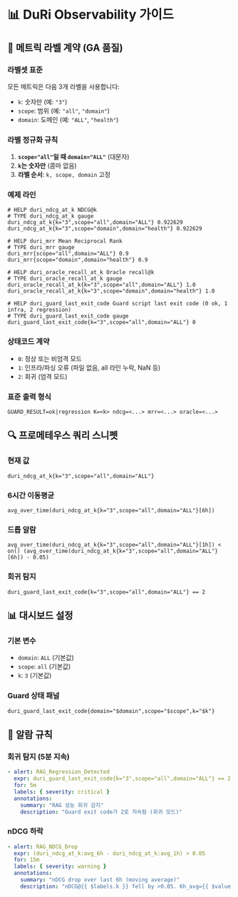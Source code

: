 # 📊 DuRi Observability 가이드

## 🎯 **메트릭 라벨 계약 (GA 품질)**

### **라벨셋 표준**

모든 메트릭은 다음 3개 라벨을 사용합니다:
- `k`: 숫자만 (예: `"3"`)
- `scope`: 범위 (예: `"all"`, `"domain"`)
- `domain`: 도메인 (예: `"ALL"`, `"health"`)

### **라벨 정규화 규칙**

1. **`scope="all"`일 때 `domain="ALL"`** (대문자)
2. **`k`는 숫자만** (콤마 없음)
3. **라벨 순서**: `k, scope, domain` 고정

### **예제 라인**

```prometheus
# HELP duri_ndcg_at_k NDCG@k
# TYPE duri_ndcg_at_k gauge
duri_ndcg_at_k{k="3",scope="all",domain="ALL"} 0.922629
duri_ndcg_at_k{k="3",scope="domain",domain="health"} 0.922629

# HELP duri_mrr Mean Reciprocal Rank
# TYPE duri_mrr gauge
duri_mrr{scope="all",domain="ALL"} 0.9
duri_mrr{scope="domain",domain="health"} 0.9

# HELP duri_oracle_recall_at_k Oracle recall@k
# TYPE duri_oracle_recall_at_k gauge
duri_oracle_recall_at_k{k="3",scope="all",domain="ALL"} 1.0
duri_oracle_recall_at_k{k="3",scope="domain",domain="health"} 1.0

# HELP duri_guard_last_exit_code Guard script last exit code (0 ok, 1 infra, 2 regression)
# TYPE duri_guard_last_exit_code gauge
duri_guard_last_exit_code{k="3",scope="all",domain="ALL"} 0
```

### **상태코드 계약**

- `0`: 정상 또는 비엄격 모드
- `1`: 인프라/파싱 오류 (파일 없음, all 라인 누락, NaN 등)
- `2`: 회귀 (엄격 모드)

### **표준 출력 형식**

```
GUARD_RESULT=ok|regression K=<k> ndcg=<...> mrr=<...> oracle=<...>
```

## 🔍 **프로메테우스 쿼리 스니펫**

### **현재 값**
```promql
duri_ndcg_at_k{k="3",scope="all",domain="ALL"}
```

### **6시간 이동평균**
```promql
avg_over_time(duri_ndcg_at_k{k="3",scope="all",domain="ALL"}[6h])
```

### **드롭 알람**
```promql
avg_over_time(duri_ndcg_at_k{k="3",scope="all",domain="ALL"}[1h]) < on() (avg_over_time(duri_ndcg_at_k{k="3",scope="all",domain="ALL"}[6h]) - 0.05)
```

### **회귀 탐지**
```promql
duri_guard_last_exit_code{k="3",scope="all",domain="ALL"} == 2
```

## 📊 **대시보드 설정**

### **기본 변수**
- `domain`: `ALL` (기본값)
- `scope`: `all` (기본값)
- `k`: `3` (기본값)

### **Guard 상태 패널**
```promql
duri_guard_last_exit_code{domain="$domain",scope="$scope",k="$k"}
```

## 🚨 **알람 규칙**

### **회귀 탐지 (5분 지속)**
```yaml
- alert: RAG_Regression_Detected
  expr: duri_guard_last_exit_code{k="3",scope="all",domain="ALL"} == 2
  for: 5m
  labels: { severity: critical }
  annotations:
    summary: "RAG 성능 회귀 감지"
    description: "Guard exit code가 2로 지속됨 (회귀 모드)"
```

### **nDCG 하락**
```yaml
- alert: RAG_NDCG_Drop
  expr: (duri_ndcg_at_k:avg_6h - duri_ndcg_at_k:avg_1h) > 0.05
  for: 15m
  labels: { severity: warning }
  annotations:
    summary: "nDCG drop over last 6h (moving average)"
    description: "nDCG@{{ $labels.k }} fell by >0.05. 6h_avg={{ $value }}, 1h_avg={{ $labels.avg_1h }}"
```
